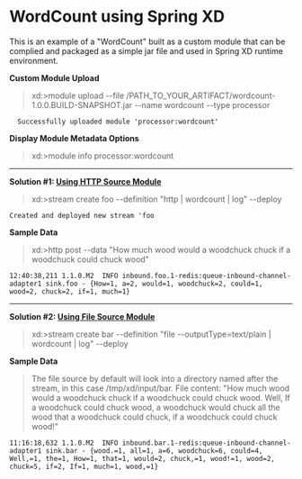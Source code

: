 WordCount using Spring XD
=========================

This is an example of a "WordCount" built as a custom module that can be complied and packaged as a simple jar file and used in Spring XD runtime environment.

**Custom Module Upload**
> xd:>module upload --file /PATH_TO_YOUR_ARTIFACT/wordcount-1.0.0.BUILD-SNAPSHOT.jar --name wordcount --type processor

```
  Successfully uploaded module 'processor:wordcount'
```

**Display Module Metadata Options**
> xd:>module info processor:wordcount

---
 
**Solution #1: [Using HTTP Source Module](https://github.com/spring-projects/spring-xd/wiki/Sources#http)**
> xd:>stream create foo --definition "http | wordcount | log" --deploy

```
Created and deployed new stream 'foo
```

**Sample Data**
> xd:>http post --data "How much wood would a woodchuck chuck if a woodchuck could chuck wood"

```
12:40:38,211 1.1.0.M2  INFO inbound.foo.1-redis:queue-inbound-channel-adapter1 sink.foo - {How=1, a=2, would=1, woodchuck=2, could=1, wood=2, chuck=2, if=1, much=1}
```

---

**Solution #2: [Using File Source Module](https://github.com/spring-projects/spring-xd/wiki/Sources#file)**
> xd:>stream create bar --definition "file --outputType=text/plain | wordcount | log" --deploy

**Sample Data**

> The file source by default will look into a directory named after the stream, in this case /tmp/xd/input/bar. File content: "How much wood would a woodchuck chuck if a woodchuck could chuck wood. Well, If a woodchuck could chuck wood, a woodchuck would chuck all the wood that a woodchuck could chuck, if a woodchuck could chuck wood!"

```
11:16:18,632 1.1.0.M2  INFO inbound.bar.1-redis:queue-inbound-channel-adapter1 sink.bar - {wood.=1, all=1, a=6, woodchuck=6, could=4, Well,=1, the=1, How=1, that=1, would=2, chuck,=1, wood!=1, wood=2, chuck=5, if=2, If=1, much=1, wood,=1}
```





